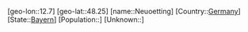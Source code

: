 ﻿---
location: [48.25,12.7]
type: City
tags:
- geo/City


SpocWebEntityId: 32875
isDeleted: false
confidential: public

---
[geo-lon::12.7]
[geo-lat::48.25]
[name::Neuoetting]
[Country::[Germany](geo/Continent/Europe/Germany.md)]
[State::[Bayern](geo/Continent/Europe/Germany/Bayern.md)]
[Population::]
[Unknown::]

